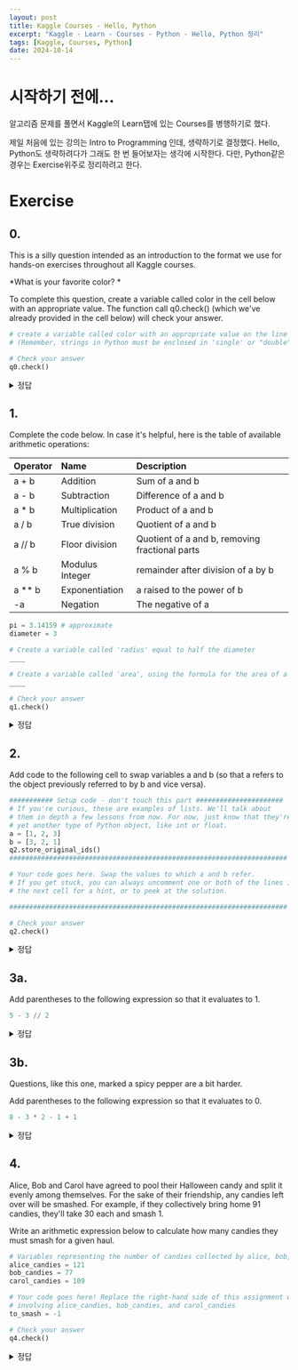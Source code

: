 ```yaml
---
layout: post
title: Kaggle Courses - Hello, Python
excerpt: "Kaggle - Learn - Courses - Python - Hello, Python 정리"
tags: [Kaggle, Courses, Python]
date: 2024-10-14
---
```


# 시작하기 전에...
알고리즘 문제를 풀면서 Kaggle의 Learn탭에 있는 Courses를 병행하기로 했다.  
  
제일 처음에 있는 강의는 Intro to Programming 인데, 생략하기로 결정했다. Hello, Python도 생략하려다가 그래도 한 번 들어보자는 생각에 시작한다. 다만, Python같은 경우는 Exercise위주로 정리하려고 한다.

# Exercise
## 0.

  
This is a silly question intended as an introduction to the format we use for hands-on exercises throughout all Kaggle courses.

*What is your favorite color? *

To complete this question, create a variable called color in the cell below with an appropriate value. The function call q0.check() (which we've already provided in the cell below) will check your answer.
```python
# create a variable called color with an appropriate value on the line below
# (Remember, strings in Python must be enclosed in 'single' or "double" quotes)

# Check your answer
q0.check()
```

<details>
<summary> 정답 </summary>
<div markdown="1">
  
```python
# create a variable called color with an appropriate value on the line below
# (Remember, strings in Python must be enclosed in 'single' or "double" quotes)
from learntools.core import binder; binder.bind(globals())
from learntools.python.ex1 import *
color = 'blue'

# Check your answer
q0.check()
```
</div>
</details>

## 1.

Complete the code below. In case it's helpful, here is the table of available arithmetic operations:  

|Operator|Name|Description|
|:---|:---|:---|
|a + b|Addition|Sum of a and b|
|a - b|Subtraction|Difference of a and b|
|a * b|Multiplication|Product of a and b|
|a / b|True division|Quotient of a and b|
|a // b|Floor division|Quotient of a and b, removing fractional parts|
|a % b|Modulus	Integer|remainder after division of a by b|
|a ** b|Exponentiation|a raised to the power of b|
|-a|Negation|The negative of a|  
  
```python
pi = 3.14159 # approximate
diameter = 3

# Create a variable called 'radius' equal to half the diameter
____

# Create a variable called 'area', using the formula for the area of a circle: pi times the radius squared
____

# Check your answer
q1.check()
```
<details>
<summary> 정답 </summary>
<div markdown="1">

```python
pi = 3.14159 # approximate
diameter = 3

# Create a variable called 'radius' equal to half the diameter
radius = diameter / 2

# Create a variable called 'area', using the formula for the area of a circle: pi times the radius squared
area = (radius ** 2) * pi

# Check your answer
q1.check()
```
</div>
</details> 

## 2.

Add code to the following cell to swap variables a and b (so that a refers to the object previously referred to by b and vice versa).
```python
########### Setup code - don't touch this part ######################
# If you're curious, these are examples of lists. We'll talk about 
# them in depth a few lessons from now. For now, just know that they're
# yet another type of Python object, like int or float.
a = [1, 2, 3]
b = [3, 2, 1]
q2.store_original_ids()
######################################################################

# Your code goes here. Swap the values to which a and b refer.
# If you get stuck, you can always uncomment one or both of the lines in
# the next cell for a hint, or to peek at the solution.

######################################################################

# Check your answer
q2.check()
```
<details>
<summary> 정답 </summary>
<div markdown="1">

```python
########### Setup code - don't touch this part ######################
# If you're curious, these are examples of lists. We'll talk about 
# them in depth a few lessons from now. For now, just know that they're
# yet another type of Python object, like int or float.
a = [1, 2, 3]
b = [3, 2, 1]
q2.store_original_ids()
######################################################################

a, b = b, a

######################################################################

# Check your answer
q2.check()
```
</div>
</details>

## 3a.

Add parentheses to the following expression so that it evaluates to 1.
```python
5 - 3 // 2
```
  
<details>
<summary> 정답 </summary>
<div markdown="1">

```python
(5 - 3) // 2
```
</div>
</details>

## 3b.

Questions, like this one, marked a spicy pepper are a bit harder.

Add parentheses to the following expression so that it evaluates to 0.
  
```python
8 - 3 * 2 - 1 + 1
```
<details>
<summary> 정답 </summary>
<div markdown="1">

```python
8 - (3 * 2) - (1 + 1)
```
</div>
</details>

## 4.

Alice, Bob and Carol have agreed to pool their Halloween candy and split it evenly among themselves. For the sake of their friendship, any candies left over will be smashed. For example, if they collectively bring home 91 candies, they'll take 30 each and smash 1.  
  
Write an arithmetic expression below to calculate how many candies they must smash for a given haul.
```python
# Variables representing the number of candies collected by alice, bob, and carol
alice_candies = 121
bob_candies = 77
carol_candies = 109

# Your code goes here! Replace the right-hand side of this assignment with an expression
# involving alice_candies, bob_candies, and carol_candies
to_smash = -1

# Check your answer
q4.check()
```
  
<details>
<summary> 정답 </summary>
<div markdown="1">

```python
# Variables representing the number of candies collected by alice, bob, and carol
alice_candies = 121
bob_candies = 77
carol_candies = 109

# Your code goes here! Replace the right-hand side of this assignment with an expression
# involving alice_candies, bob_candies, and carol_candies
to_smash = (alice_candies + bob_candies + carol_candies) % 3

# Check your answer
q4.check()
```
</div>
</details>